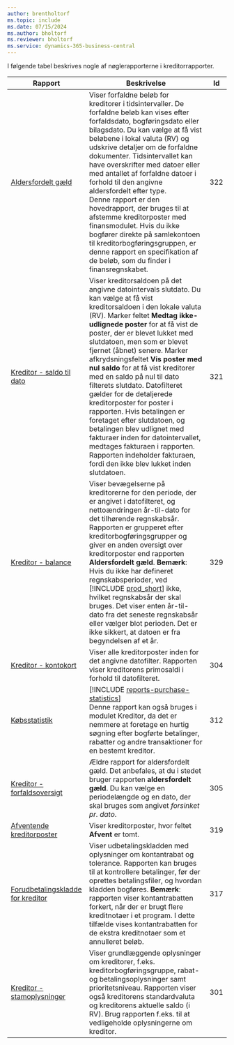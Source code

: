 ```yaml
---
author: brentholtorf
ms.topic: include
ms.date: 07/15/2024
ms.author: bholtorf
ms.reviewer: bholtorf
ms.service: dynamics-365-business-central
---
```


I følgende tabel beskrives nogle af nøglerapporterne i kreditorrapporter.

| Rapport | Beskrivelse | Id | 
|--|--|--|
| [Aldersfordelt gæld](https://businesscentral.dynamics.com?report=322) |Viser forfaldne beløb for kreditorer i tidsintervaller. De forfaldne beløb kan vises efter forfaldsdato, bogføringsdato eller bilagsdato. Du kan vælge at få vist beløbene i lokal valuta (RV) og udskrive detaljer om de forfaldne dokumenter. Tidsintervallet kan have overskrifter med datoer eller med antallet af forfaldne datoer i forhold til den angivne aldersfordelt efter type.<br>Denne rapport er den hovedrapport, der bruges til at afstemme kreditorposter med finansmodulet. Hvis du ikke bogfører direkte på samlekontoen til kreditorbogføringsgruppen, er denne rapport en specifikation af de beløb, som du finder i finansregnskabet.| 322|
| [Kreditor - saldo til dato](https://businesscentral.dynamics.com?report=321) | Viser kreditorsaldoen på det angivne datointervals slutdato. Du kan vælge at få vist kreditorsaldoen i den lokale valuta (RV). Marker feltet **Medtag ikke-udlignede poster** for at få vist de poster, der er blevet lukket med slutdatoen, men som er blevet fjernet (åbnet) senere. Marker afkrydsningsfeltet **Vis poster med nul saldo** for at få vist kreditorer med en saldo på nul til dato filterets slutdato. Datofilteret gælder for de detaljerede kreditorposter for poster i rapporten. Hvis betalingen er foretaget efter slutdatoen, og betalingen blev udlignet med fakturaer inden for datointervallet, medtages fakturaen i rapporten. Rapporten indeholder fakturaen, fordi den ikke blev lukket inden slutdatoen. | 321 |
| [Kreditor - balance](https://businesscentral.dynamics.com?report=329) | Viser bevægelserne på kreditorerne for den periode, der er angivet i datofilteret, og nettoændringen år-til-dato for det tilhørende regnskabsår. Rapporten er grupperet efter kreditorbogføringsgrupper og giver en anden oversigt over kreditorposter end rapporten **Aldersfordelt gæld**. **Bemærk**: Hvis du ikke har defineret regnskabsperioder, ved [!INCLUDE [prod_short](prod_short.md)] ikke, hvilket regnskabsår der skal bruges. Det viser enten år-til-dato fra det seneste regnskabsår eller vælger blot perioden. Det er ikke sikkert, at datoen er fra begyndelsen af et år.|329 |
| [Kreditor - kontokort](https://businesscentral.dynamics.com?report=304) | Viser alle kreditorposter inden for det angivne datofilter. Rapporten viser kreditorens primosaldi i forhold til datofilteret. | 304 |
| [Købsstatistik](https://businesscentral.dynamics.com?report=312) |[!INCLUDE [reports-purchase-statistics](reports-purchase-statistics.md)]<br>Denne rapport kan også bruges i modulet Kreditor, da det er nemmere at foretage en hurtig søgning efter bogførte betalinger, rabatter og andre transaktioner for en bestemt kreditor.| 312 |
| [Kreditor - forfaldsoversigt](https://businesscentral.dynamics.com?report=305)| Ældre rapport for aldersfordelt gæld. Det anbefales, at du i stedet bruger rapporten **aldersfordelt gæld**. Du kan vælge en periodelængde og en dato, der skal bruges som angivet *forsinket pr. dato*.|305|
| [Afventende kreditorposter](https://businesscentral.dynamics.com?report=319)| Viser kreditorposter, hvor feltet **Afvent** er tomt.| 319 |
| [Forudbetalingskladde for kreditor](https://businesscentral.dynamics.com?report=317)|Viser udbetalingskladden med oplysninger om kontantrabat og tolerance. Rapporten kan bruges til at kontrollere betalinger, før der oprettes betalingsfiler, og hvordan kladden bogføres. **Bemærk**: rapporten viser kontantrabatten forkert, når der er brugt flere kreditnotaer i et program. I dette tilfælde vises kontantrabatten for de ekstra kreditnotaer som et annulleret beløb.| 317 |
| [Kreditor - stamoplysninger](https://businesscentral.dynamics.com?report=301)|Viser grundlæggende oplysninger om kreditorer, f.eks. kreditorbogføringsgruppe, rabat- og betalingsoplysninger samt prioritetsniveau. Rapporten viser også kreditorens standardvaluta og kreditorens aktuelle saldo (i RV). Brug rapporten f.eks. til at vedligeholde oplysningerne om kreditor.|301|